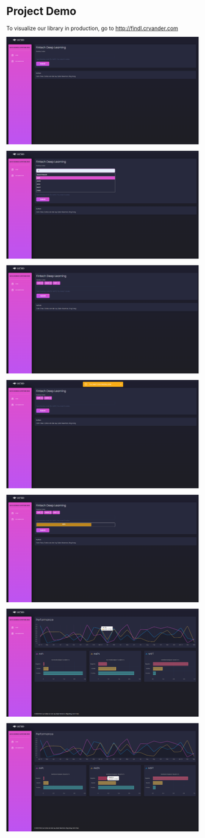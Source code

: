 # Project Demo

To visualize our library in production, go to <http://findl.crvander.com>

![](figures/1a.png "FinDL - dashboard")

![](figures/2a.png "FinDL - dashboard")

![](figures/3a.png "FinDL - dashboard")

![](figures/3b.png "FinDL - dashboard")

![](figures/4a.png "FinDL - dashboard")

![](figures/5a.png "FinDL - dashboard")

![](figures/6a.png "FinDL - dashboard")